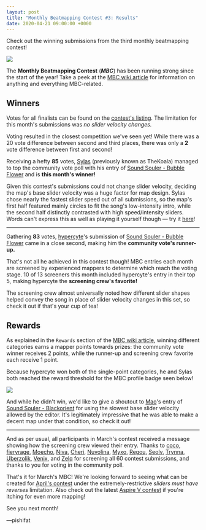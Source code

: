 ```yaml
---
layout: post
title: "Monthly Beatmapping Contest #3: Results"
date: 2020-04-21 09:00:00 +0000
---
```


Check out the winning submissions from the third monthly beatmapping contest!

![](/wiki/shared/news/banners/monthly-beatmapping-contest.png)

The **Monthly Beatmapping Contest** (***MBC***) has been running strong since the start of the year! Take a peek at the [MBC wiki article](/wiki/Contests/Monthly_Beatmapping_Contest) for information on anything and everything MBC-related.

## Winners

Votes for all finalists can be found on the [contest's listing](https://osu.ppy.sh/community/contests/91). The limitation for this month's submissions was *no slider velocity changes.*

Voting resulted in the closest competition we've seen yet! While there was a 20 vote difference between second and third places, there was only a **2** vote difference between first and second!

Receiving a hefty **85** votes, [Sylas](https://osu.ppy.sh/users/3906405) (previously known as TheKoala) managed to top the community vote poll with his entry of [Sound Souler - Bubble Flower](https://osu.ppy.sh/beatmapsets/1152182#osu/2404833) and is **this month's winner!**

Given this contest's submissions could not change slider velocity, deciding the map's base slider velocity was a huge factor for map design. Sylas chose nearly the fastest slider speed out of all submissions, so the map's first half featured mainly circles to fit the song's low-intensity intro, while the second half distinctly contrasted with high speed/intensity sliders. Words can't express this as well as playing it yourself though — try it [here](https://osu.ppy.sh/beatmapsets/1152182#osu/2404833)!

---

Gathering **83** votes, [hypercyte](https://osu.ppy.sh/users/9155377)'s submission of [Sound Souler - Bubble Flower](https://osu.ppy.sh/beatmapsets/1152177#osu/2404822) came in a close second, making him the **community vote's runner-up.**

That's not all he achieved in this contest though! MBC entries each month are screened by experienced mappers to determine which reach the voting stage. 10 of 13 screeners this month included hypercyte's entry in their top 5, making hypercyte the **screening crew's favorite!**

The screening crew almost universally noted how different slider shapes helped convey the song in place of slider velocity changes in this set, so check it out if that's your cup of tea!

## Rewards

As explained in the `Rewards` section of the [MBC wiki article](/wiki/Contests/Monthly_Beatmapping_Contest#rewards), winning different categories earns a mapper points towards prizes: the community vote winner receives 2 points, while the runner-up and screening crew favorite each receive 1 point.

Because hypercyte won both of the single-point categories, he and Sylas both reached the reward threshold for the MBC profile badge seen below!

![](/wiki/shared/news/2020-02-20-monthly-beatmapping-contest-1-results/mbc-badge-1.png)

And while he didn't win, we'd like to give a shoutout to [Mao](https://osu.ppy.sh/users/2204515)'s entry of [Sound Souler - Blackorient](https://osu.ppy.sh/beatmapsets/1152185#osu/2404842) for using the slowest base slider velocity allowed by the editor. It's legitimately impressive that he was able to make a decent map under that condition, so check it out!

---

And as per usual, all participants in March's contest received a message showing how the screening crew viewed their entry. Thanks to [coco](https://osu.ppy.sh/users/9579526), [fieryrage](https://osu.ppy.sh/users/3533958), [Moecho](https://osu.ppy.sh/users/5075660), [Niva](https://osu.ppy.sh/users/197805), [Cheri](https://osu.ppy.sh/users/5226970), [Nuvolina](https://osu.ppy.sh/users/10974170), [Myxo](https://osu.ppy.sh/users/2202645), [Regou](https://osu.ppy.sh/users/419954), [Seolv](https://osu.ppy.sh/users/8067876), [Trynna](https://osu.ppy.sh/users/2652951), [Uberzolik](https://osu.ppy.sh/users/1314547), [Venix](https://osu.ppy.sh/users/5999631), and [Zelq](https://osu.ppy.sh/users/8953955) for screening all 60 contest submissions, and thanks to you for voting in the community poll.

That's it for March's MBC! We're looking forward to seeing what can be created for [April's contest](https://osu.ppy.sh/community/contests/93) under the extremely-restrictive *sliders must have reverses* limitation. Also check out the latest [Aspire V contest](https://osu.ppy.sh/home/news/2020-04-09-aspire-v-a-new-format) if you're itching for even more mapping!

See you next month!

—pishifat
